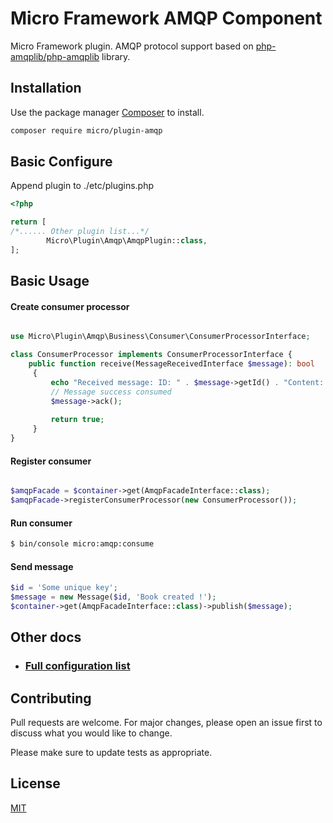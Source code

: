 # Micro Framework AMQP Component

Micro Framework plugin. AMQP protocol support based on [php-amqplib/php-amqplib](https://github.com/php-amqplib/php-amqplib) library.

## Installation

Use the package manager [Composer](https://getcomposer.org/) to install.

```bash
composer require micro/plugin-amqp
```

## Basic Configure

Append plugin to ./etc/plugins.php

```php
<?php 

return [
/*...... Other plugin list...*/
        Micro\Plugin\Amqp\AmqpPlugin::class,
];

```

## Basic Usage


#### Create consumer processor

```php

use Micro\Plugin\Amqp\Business\Consumer\ConsumerProcessorInterface;

class ConsumerProcessor implements ConsumerProcessorInterface {
    public function receive(MessageReceivedInterface $message): bool
     {   
         echo "Received message: ID: " . $message->getId() . "Content: " . $message->content();
         // Message success consumed
         $message->ack();
         
         return true;
     }
}

```

#### Register consumer

```php

$amqpFacade = $container->get(AmqpFacadeInterface::class);
$amqpFacade->registerConsumerProcessor(new ConsumerProcessor());

```

#### Run consumer
```bash
$ bin/console micro:amqp:consume
```

#### Send message
```php
$id = 'Some unique key';
$message = new Message($id, 'Book created !');
$container->get(AmqpFacadeInterface::class)->publish($message);
```

## Other docs

 * ### [Full configuration list](docs/Configuration.md) 




## Contributing
Pull requests are welcome. For major changes, please open an issue first to discuss what you would like to change.

Please make sure to update tests as appropriate.

## License
[MIT](LICENSE)
